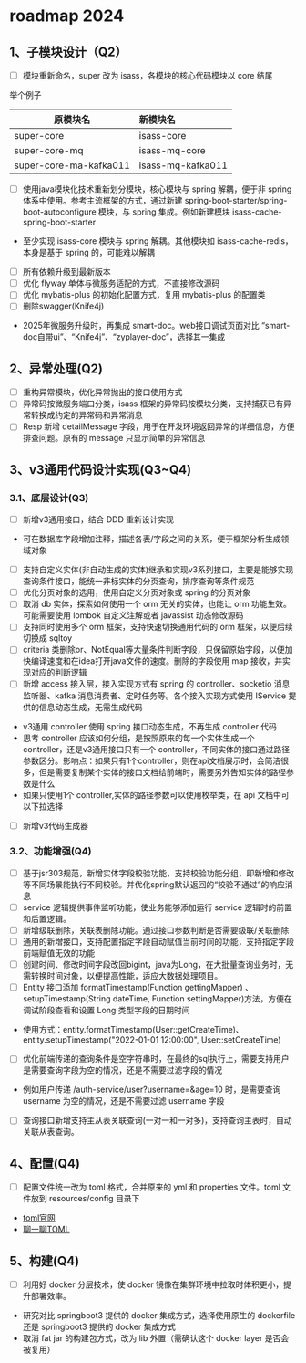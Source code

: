# roadmap 2024

## 1、子模块设计（Q2）

* [ ]  模块重新命名，super 改为 isass，各模块的核心代码模块以 core 结尾

举个例子

| 原模块名               | 新模块名          |
| ---------------------- | :---------------- |
| super-core             | isass-core        |
| super-core-mq          | isass-mq-core     |
| super-core-ma-kafka011 | isass-mq-kafka011 |

* [ ]  使用java模块化技术重新划分模块，核心模块与 spring 解耦，便于非 spring 体系中使用。参考主流框架的方式，通过新建 spring-boot-starter/spring-boot-autoconfigure 模块，与 spring 集成。例如新建模块 isass-cache-spring-boot-starter
  - 至少实现 isass-core 模块与 spring 解耦。其他模块如 isass-cache-redis，本身是基于 spring 的，可能难以解耦
* [ ]  所有依赖升级到最新版本
* [ ]  优化 flyway 单体与微服务适配的方式，不直接修改源码
* [ ]  优化 mybatis-plus 的初始化配置方式，复用 mybatis-plus 的配置类
* [ ]  删除swagger(Knife4j)
  - 2025年微服务升级时，再集成 smart-doc。web接口调试页面对比 “smart-doc自带ui”、“Knife4j”、“zyplayer-doc”，选择其一集成

## 2、异常处理(Q2)

* [ ]  重构异常模块，优化异常抛出的接口使用方式
* [ ]  异常码按微服务端口分类，isass 框架的异常码按模块分类，支持捕获已有异常转换成约定的异常码和异常消息
* [ ]  Resp 新增 detailMessage 字段，用于在开发环境返回异常的详细信息，方便排查问题。原有的 message 只显示简单的异常信息

## 3、v3通用代码设计实现(Q3~Q4)

### 3.1、底层设计(Q3)

* [ ]  新增v3通用接口，结合 DDD 重新设计实现
  - 可在数据库字段增加注释，描述各表/字段之间的关系，便于框架分析生成领域对象
* [ ]  支持自定义实体(非自动生成的实体)继承和实现v3系列接口，主要是能够实现查询条件接口，能统一非标实体的分页查询，排序查询等条件规范
* [ ]  优化分页对象的选用，使用自定义分页对象或 spring 的分页对象
* [ ]  取消 db 实体，探索如何使用一个 orm 无关的实体，也能让 orm 功能生效。可能需要使用 lombok 自定义注解或者 javassist 动态修改源码
* [ ]  支持同时使用多个 orm 框架，支持快速切换通用代码的 orm 框架，以便后续切换成 sqltoy
* [ ]  criteria 类删除or、NotEqual等大量条件判断字段，只保留原始字段，以便加快编译速度和在idea打开java文件的速度。删除的字段使用 map 接收，并实现对应的判断逻辑
* [ ]  新增 access 接入层，接入实现方式有 spring 的 controller、socketio 消息监听器、kafka 消息消费者、定时任务等。各个接入实现方式使用 IService 提供的信息动态生成，无需生成代码
  - v3通用 controller 使用 spring 接口动态生成，不再生成 controller 代码
  - 思考 controller 应该如何分组，是按照原来的每一个实体生成一个 controller，还是v3通用接口只有一个 controller，不同实体的接口通过路径参数区分。影响点：如果只有1个controller，则在api文档展示时，会简洁很多，但是需要复制某个实体的接口文档给前端时，需要另外告知实体的路径参数是什么
  - 如果只使用1个 controller,实体的路径参数可以使用枚举类，在 api 文档中可以下拉选择
* [ ]  新增v3代码生成器

### 3.2、功能增强(Q4)

* [ ]  基于jsr303规范，新增实体字段校验功能，支持校验功能分组，即新增和修改等不同场景能执行不同校验。并优化spring默认返回的“校验不通过”的响应消息
* [ ]  service 逻辑提供事件监听功能，使业务能够添加运行 service 逻辑时的前置和后置逻辑。
* [ ]  新增级联删除，关联表删除功能。通过接口参数判断是否需要级联/关联删除
* [ ]  通用的新增接口，支持配置指定字段自动赋值当前时间的功能，支持指定字段前端赋值无效的功能
* [ ]  创建时间、修改时间字段改回bigint，java为Long，在大批量查询业务时，无需转换时间对象，以便提高性能，适应大数据处理项目。
* [ ]  Entity 接口添加 formatTimestamp(Function gettingMapper) 、setupTimestamp(String dateTime, Function settingMapper)方法，方便在调试阶段查看和设置 Long 类型字段的日期时间
  - 使用方式：entity.formatTimestamp(User::getCreateTime)、entity.setupTimestamp("2022-01-01 12:00:00", User::setCreateTime)
* [ ]  优化前端传递的查询条件是空字符串时，在最终的sql执行上，需要支持用户是需要查询字段为空的情况，还是不需要过滤字段的情况
  - 例如用户传递 /auth-service/user?username=&age=10 时，是需要查询 username 为空的情况，还是不需要过滤 username 字段
* [ ]  查询接口新增支持主从表关联查询(一对一和一对多)，支持查询主表时，自动关联从表查询。

## 4、配置(Q4)

* [ ]  配置文件统一改为 toml 格式，合并原来的 yml 和 properties 文件。toml 文件放到 resources/config 目录下
  - [toml官网](https://toml.io/cn)
  - [聊一聊TOML](https://zhuanlan.zhihu.com/p/31306361)

## 5、构建(Q4)

* [ ]  利用好 docker 分层技术，使 docker 镜像在集群环境中拉取时体积更小，提升部署效率。
  - 研究对比 springboot3 提供的 docker 集成方式，选择使用原生的 dockerfile 还是 springboot3 提供的 docker 集成方式
  - 取消 fat jar 的构建包方式，改为 lib 外置（需确认这个 docker layer 是否会被复用）
